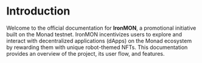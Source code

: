 # Introduction

Welcome to the official documentation for **IronMON**, a promotional initiative built on the Monad testnet.
IronMON incentivizes users to explore and interact with decentralized applications (dApps) on the Monad ecosystem by rewarding them with unique robot-themed NFTs.
This documentation provides an overview of the project, its user flow, and features.
